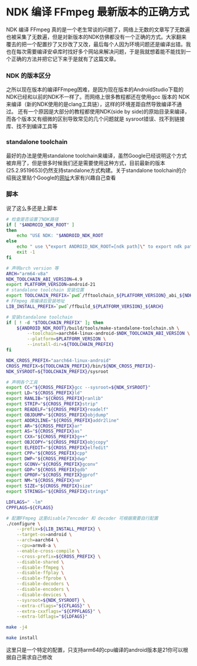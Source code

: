 # NDK 编译 FFmpeg 最新版本的正确方式

NDK 编译 FFmpeg 真的是一个老生常谈的问题了，网络上无数的文章写了无数遍也被采集了无数遍，但是对新版本的NDK仿佛都没有一个正确的方式。大家翻来覆去的把一个配置抄了又抄改了又改，最后每个人因为环境问题还是编译出错。我也在每次需要编译安卓库时找好多个网站来解决问题，于是我就想着能不能找到一个正确的方法并把它记下来于是就有了这篇文章。

### NDK 的版本区分
之所以现在版本的编译FFmpeg困难，是因为现在版本的AndroidStudio下载的NDK已经和以前的NDK不一样了。而网络上很多教程都还在使用gcc 版本的 NDK 来编译（新的NDK使用的是clang工具链），这样的环境差距自然导致编译不通过。
还有一个原因是大部分的教程都使用NDK(side by side)的原始目录来编译，而各个版本又有细微的区别导致常见的几个问题就是 sysroot错误、找不到链接库、找不到编译工具等

### standalone toolchain
最好的办法是使用standalone toolchain来编译，虽然Google已经说明这个方式被弃用了，但是很多时候我们还是需要使用这种方式，目前最新的版本(25.2.9519653)仍然支持standalone方式构建。关于standalone toolchain的介绍我这里贴个Google的[网址](https://developer.android.com/ndk/guides/standalone_toolchain?hl=zh-cn)大家有兴趣自己查看


### 脚本
说了这么多还是上脚本
```bash
# 检查是否设置了NDK路径
if [ "$ANDROID_NDK_ROOT" ]
then
	echo "USE NDK: "$ANDROID_NDK_ROOT
else
	echo " use \"export ANDROID_NDK_ROOT=[ndk path]\" to export ndk path "
	exit -1
fi

# 声明arch version 等
ARCH="arm64-v8a"
NDK_TOOLCHAIN_ABI_VERSION=4.9
export PLATFORM_VERSION=android-21
# standalone toolchain 安装位置
export TOOLCHAIN_PREFIX=`pwd`/fftoolchain_${PLATFORM_VERSION}_abi_${NDK_TOOLCHAIN_ABI_VERSION}_armv8
# FFmpeg 库编译后安装地址
LIB_INSTALL_PREFIX=`pwd`/ffbuild_${PLATFORM_VERSION}_${ARCH}

# 安装standalone toolchain
if [ ! -d "$TOOLCHAIN_PREFIX" ]; then
	${ANDROID_NDK_ROOT}/build/tools/make-standalone-toolchain.sh \
		--toolchain=aarch64-linux-android-$NDK_TOOLCHAIN_ABI_VERSION \
		--platform=$PLATFORM_VERSION \
		--install-dir=${TOOLCHAIN_PREFIX}
fi

NDK_CROSS_PREFIX="aarch64-linux-android"
CROSS_PREFIX=${TOOLCHAIN_PREFIX}/bin/${NDK_CROSS_PREFIX}-
NDK_SYSROOT=${TOOLCHAIN_PREFIX}/sysroot

# 声明各个工具
export CC="${CROSS_PREFIX}gcc --sysroot=${NDK_SYSROOT}"
export LD="${CROSS_PREFIX}ld"
export RANLIB="${CROSS_PREFIX}ranlib"
export STRIP="${CROSS_PREFIX}strip"
export READELF="${CROSS_PREFIX}readelf"
export OBJDUMP="${CROSS_PREFIX}objdump"
export ADDR2LINE="${CROSS_PREFIX}addr2line"
export AR="${CROSS_PREFIX}ar"
export AS="${CROSS_PREFIX}as"
export CXX="${CROSS_PREFIX}g++"
export OBJCOPY="${CROSS_PREFIX}objcopy"
export ELFEDIT="${CROSS_PREFIX}elfedit"
export CPP="${CROSS_PREFIX}cpp"
export DWP="${CROSS_PREFIX}dwp"
export GCONV="${CROSS_PREFIX}gconv"
export GDP="${CROSS_PREFIX}gdb"
export GPROF="${CROSS_PREFIX}gprof"
export NM="${CROSS_PREFIX}nm"
export SIZE="${CROSS_PREFIX}size"
export STRINGS="${CROSS_PREFIX}strings"

LDFLAGS=" -lm"
CPPFLAGS=${CFLAGS}

# 配置FFmpeg 这里disable了encoder 和 decoder 可根据需要自行配置
./configure \
	--prefix=${LIB_INSTALL_PREFIX} \
	--target-os=android \
	--arch=aarch64 \
	--cpu=armv8-a \
	--enable-cross-compile \
	--cross-prefix=${CROSS_PREFIX} \
	--disable-shared \
	--disable-ffmpeg \
	--disable-ffplay \
	--disable-ffprobe \
	--disable-decoders \
	--disable-encoders \
	--disable-devices \
	--sysroot=${NDK_SYSROOT} \
	--extra-cflags="${CFLAGS}" \
	--extra-cxxflags="${CPPFLAGS}" \
	--extra-ldflags="${LDFAGS}"

make -j4

make install
```

这里只是一个特定的配置，只支持arm64的cpu编译的android版本是21你可以根据自己需求自己修改

<!--more-->

